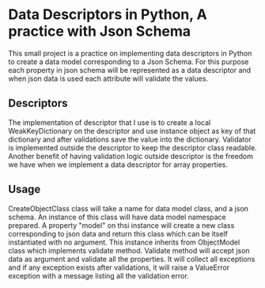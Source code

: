 # Data Descriptors in Python, A practice with Json Schema

This small project is a practice on implementing data descriptors in Python to create 
a data model corresponding to a Json Schema. For this purpose each property in json schema 
will be represented as a data descriptor and when json data is used each attribute will validate 
the values. 

## Descriptors 
The implementation of descriptor that I use is to create a local WeakKeyDictionary on the descriptor 
and use instance object as key of that dictionary and after validations save the value into the 
dictionary. Validator is implemented outside the descriptor to keep the descriptor class readable.
Another benefit of having validation logic outside descriptor is the freedom we have when we implement 
a data descriptor for array properties.


## Usage 
CreateObjectClass class will take a name for data model class, and a json schema. An instance of 
this class will have data model namespace prepared. A property "model" on thsi instance will create a 
new class corresponding to json data and return this class which can be itself instantiated with no argument.
This instance inherits from ObjectModel class which implements validate method. Validate method will accept json data 
as argument and validate all the properties. It will collect all exceptions and if any exception exists after 
validations, it will raise a ValueError exception with a message listing all the validation error.
